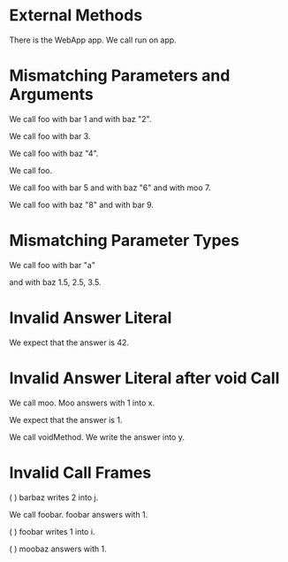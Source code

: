 # External Methods

There is the WebApp app.
We call run on app.
<!--    ^
error: cannot resolve or add method 'run' in external class 'WebApp' [method.unresolved.external]
-->

# Mismatching Parameters and Arguments

We call foo with bar 1 and with baz "2".

We call foo with bar 3.
<!--    ^
error: mismatching parameters and arguments of method 'MethodsTest.foo' [call.mismatch.params.args]
parameters: bar baz
arguments:  bar
-->

We call foo with baz "4".
<!--    ^
error: mismatching parameters and arguments of method 'MethodsTest.foo' [call.mismatch.params.args]
parameters: bar baz
arguments:  baz
-->

We call foo.
<!--    ^
error: mismatching parameters and arguments of method 'MethodsTest.foo' [call.mismatch.params.args]
parameters: bar baz
arguments:  
-->

We call foo with bar 5 and with baz "6" and with moo 7.
<!--    ^
error: mismatching parameters and arguments of method 'MethodsTest.foo' [call.mismatch.params.args]
parameters: bar baz
arguments:  bar baz moo
-->

We call foo with baz "8" and with bar 9.
<!--    ^
error: mismatching parameters and arguments of method 'MethodsTest.foo' [call.mismatch.params.args]
parameters: bar baz
arguments:  baz bar
-->

# Mismatching Parameter Types

We call foo with bar "a"
<!--                 ^
error: incompatible parameter and argument types [call.mismatch.type]
parameter type: int
argument type:  String
-->
and with baz 1.5, 2.5, 3.5.
<!--         ^
error: incompatible parameter and argument types [call.mismatch.type]
parameter type: String
argument type:  list of double
-->

# Invalid Answer Literal

We expect that the answer is 42.
<!--               ^
error: invalid answer literal - no preceding call [answer.unresolved]
-->

# Invalid Answer Literal after void Call

We call moo.
Moo answers with 1 into x.

We expect that the answer is 1.

We call voidMethod.
We write the answer into y.
<!--         ^
error: invalid answer literal - no preceding call [answer.unresolved]
-->

# Invalid Call Frames

(  ) barbaz writes 2 into j.
<!-- ^
error: unknown actor 'barbaz' [frame.incompatible.actor]
perhaps you did not call the method or the call was already closed?
-->

We call foobar.
foobar answers with 1.

(  ) foobar writes 1 into i.
<!-- ^
error: unknown actor 'foobar' [frame.incompatible.actor]
perhaps you did not call the method or the call was already closed?
-->

(  ) moobaz answers with 1.
<!-- ^
error: unknown actor 'moobaz' [frame.incompatible.actor]
perhaps you did not call the method or the call was already closed?
-->
